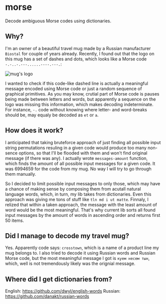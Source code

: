 # morse

Decode ambiguous Morse codes using dictionaries.

## Why?

I'm an owner of a beautiful travel mug made by a Russian manufacturer `Biostal` for couple of years already. Recently, I found out that the logo on this mug has a set of dashes and dots, which looks like a Morse code `-.-..-.---......----.---.`:

![mug's logo]('doc/mug.jpg')

I wanted to check if this code-like dashed line is actually a meaningful message encoded using Morse code or just a random sequence of graphical primitives. As you may know, crutial part of Morse code is pauses being made between letters and words, but apparently a sequence on the logo was missing this information, which makes decoding indeterminate. For instance, `-.` code without knowing where letter- and word-breaks should be, may equaly be decoded as `et` or `a`.

## How does it work?

I anticipated that taking bruteforce approach of just finding all possible input string permutations resuling in a given code would produce too many non-sence options, so that I'll be flooded with them and won't find original message (if there was any). I actually wrote `messages-amount` function, which finds the amount of all possible input messages for a given code. It was 6994659 for the code from my mug. No way I will try to go through them manually.

So I decided to limit possible input messages to only those, which may have a chance of making sense by composing them from acutall natural language words, which, in turn, my lib takes from dictionaries. Even this approach was giving me tons of stuff like `tln md i ut matte`. Finnaly, I relized that within a taken approach, the message with the least amount of word would be the most meaningful. That's why current lib sorts all found input messages by the amount of words in ascending order and returns first 50 items.

## Did I manage to decode my travel mug?

Yes. Apparently code says: `crosstown`, which is a name of a product line my mug belongs to. I also tried to decode it using Russian words and Russian Morse code, but the most meaningful message I got is `куем несем тын`, which, well is not tremendously likely was the orignial message.

## Where did I get dictionaries from?

English: https://github.com/dwyl/english-words
Russian: https://github.com/danakt/russian-words
